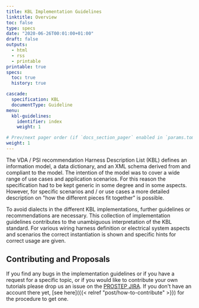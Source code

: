 ```yaml
---
title: KBL Implementation Guidelines
linktitle: Overview
toc: false
type: specs
date: "2020-06-26T00:01:00+01:00"
draft: false
outputs:
  - html
  - rss
  - printable
printable: true
specs:
  toc: true
  history: true

cascade: 
  specification: KBL
  documentType: Guideline
menu:
  kbl-guidelines:
    identifier: index    
    weight: 1 

# Prev/next pager order (if `docs_section_pager` enabled in `params.toml`)
weight: 1
---
```

The VDA / PSI recommendation Harness Description List (KBL) defines an information model, a data dictionary, and an XML schema derived from and compliant to the model. The intention of the model was to cover a wide range of use cases and application scenarios. For this reason the specification had to be kept generic in some degree and in some aspects. However, for specific scenarios and / or use cases a more detailed description on "how the different pieces fit together" is possible. 
<!--more--> 

To avoid dialects in the different KBL implementations, further guidelines or recommendations are necessary. This collection of implementation guidelines contributes to the unambiguous interpretation of the KBL standard. For various wiring harness definition or electrical system aspects and scenarios the correct instantiation is shown and specific hints for correct usage are given.

## Contributing and Proposals 
If you find any bugs in the implementation guidelines or if you have a request for a specific topic, or if you would like to contribute your own tutorials please drop us an issue on the [PROSTEP JIRA](https://track.prostep.com/projects/KBLFRM/). If you don't have an account there yet, [see here]({{< relref "post/how-to-contribute" >}}) for the procedure to get one.

